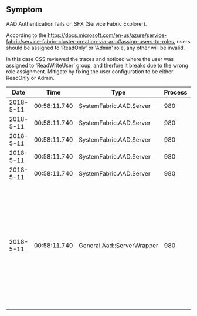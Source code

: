 ## Symptom
AAD Authentication fails on SFX (Service Fabric Explorer).

According to the https://docs.microsoft.com/en-us/azure/service-fabric/service-fabric-cluster-creation-via-arm#assign-users-to-roles, users should be assigned to ‘ReadOnly’ or 'Admin' role, any other will be invalid.

In this case CSS reviewed the traces and noticed where the user was assigned to ‘ReadWriteUser’ group, and therfore it breaks due to the wrong role assignment.  Mitigate by fixing the user configuration to be either ReadOnly or Admin.

| Date | Time | Type | Process | Thread | Text |
|---|---|---|---|---|---|
| 2018-5-11 | 00:58:11.740	| SystemFabric.AAD.Server	| 980	  | 3580	| Claim: name: xxxx xxxx |
| 2018-5-11 | 00:58:11.740	| SystemFabric.AAD.Server	| 980	  | 3580	| Claim: nonce: 90b47fd2-eea2-45c7-9973-96bbb73e2f83 |
| 2018-5-11 | 00:58:11.740	| SystemFabric.AAD.Server	| 980	  | 3580	| Claim: http://schemas.microsoft.com/identity/claims/objectidentifier: xxxxxxxx-xxxx-xxxx-xxxx-xxxxxxxxxxxx |
| 2018-5-11 | 00:58:11.740	| SystemFabric.AAD.Server	| 980	  | 3580	| Claim: onprem_sid: S-1-5-21-xxxxxxxxx-xxxxxxxxx-xxxxxxxxxx-xxxxxxxx |
| 2018-5-11 | 00:58:11.740	| SystemFabric.AAD.Server	| 980	  | 3580	| Claim: http://schemas.microsoft.com/ws/2008/06/identity/claims/role: ReadWriteUser |
| 2018-5-11 | 00:58:11.740	| General.Aad::ServerWrapper	| 980	| 3580	| IsAdminRole failed: issuer=https://sts.windows.net/xxxxxxxx-xxxx-xxxx-xxxx-xxxxxxxxxxxx/ audience=3c1beb77-e0ed-43d8-be02-569450b84d2f roleClaim=http://schemas.microsoft.com/ws/2008/06/identity/claims/role cert=https://login.microsoftonline.com/xxxxxxxx-xxxx-xxxx-xxxx-xxxxxxxxxxxx/federationmetadata/2007-06/federationmetadata.xml error=System.IdentityModel.Tokens.SecurityTokenValidationException: Invalid role: http://schemas.microsoft.com/ws/2008/06/identity/claims/role=ReadWriteUser at System.Fabric.AzureActiveDirectory.Server.ServerUtility.Validate(String expectedIssuer, String expectedAudience, String expectedRoleClaimKey, String expectedAdminRoleValue, String expectedUserRoleValue, String certEndpoint, Int64 certRolloverIntervalTicks, String jwt) at IsAdminRole(Char* expectedIssuer, Char* expectedAudience, Char* expectedRoleClaimKey, Char* expectedAdminRoleValue, Char* expectedUserRoleValue, Char* certEndpoint, Int64 certRolloverCheckIntervalTicks, Char* jwt, Boolean* isAdmin, Int32* expirationSeconds, Char* errorMessageBuffer, Int32 errorMessageBufferSize) |
